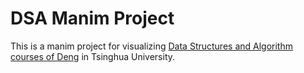 # DSA Manim Project

This is a manim project for visualizing [Data Structures and Algorithm courses of Deng](https://dsa.cs.tsinghua.edu.cn/~deng/ds/dsacpp/) in Tsinghua University.
